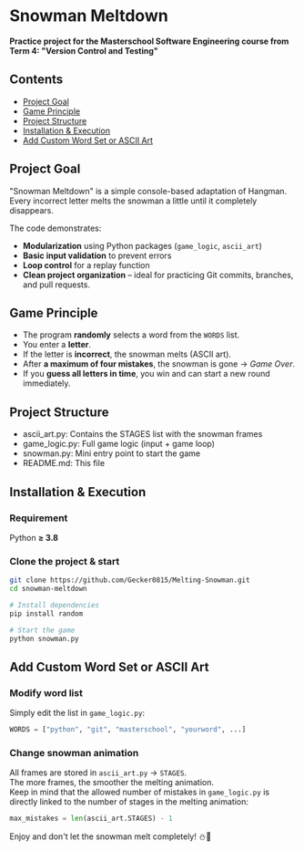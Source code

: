 # Snowman Meltdown

**Practice project for the Masterschool Software Engineering course from Term 4: "Version Control and Testing"**

## Contents
- [Project Goal](#project-goal)
- [Game Principle](#game-principle)
- [Project Structure](#project-structure)
- [Installation & Execution](#installation--execution)
- [Add Custom Word Set or ASCII Art](#add-custom-word-set-or-ascii-art)

## Project Goal
"Snowman Meltdown" is a simple console-based adaptation of Hangman.  
Every incorrect letter melts the snowman a little until it completely disappears.

The code demonstrates:
- **Modularization** using Python packages (`game_logic`, `ascii_art`)
- **Basic input validation** to prevent errors
- **Loop control** for a replay function
- **Clean project organization** – ideal for practicing Git commits, branches, and pull requests.

## Game Principle
- The program **randomly** selects a word from the `WORDS` list.
- You enter a **letter**.
- If the letter is **incorrect**, the snowman melts (ASCII art).
- After **a maximum of four mistakes**, the snowman is gone → _Game Over_.
- If you **guess all letters in time**, you win and can start a new round immediately.

## Project Structure

- ascii_art.py: Contains the STAGES list with the snowman frames
- game_logic.py: Full game logic (input + game loop)
- snowman.py: Mini entry point to start the game
- README.md: This file

## Installation & Execution

### Requirement
Python **≥ 3.8**

### Clone the project & start
```bash
git clone https://github.com/Gecker0815/Melting-Snowman.git
cd snowman-meltdown

# Install dependencies
pip install random

# Start the game
python snowman.py
```

## Add Custom Word Set or ASCII Art

### Modify word list
Simply edit the list in `game_logic.py`:
```python
WORDS = ["python", "git", "masterschool", "yourword", ...]
```
### Change snowman animation
All frames are stored in `ascii_art.py` → `STAGES`.  
The more frames, the smoother the melting animation.  
Keep in mind that the allowed number of mistakes in `game_logic.py` is directly linked to the number of stages in the melting animation:
```python
max_mistakes = len(ascii_art.STAGES) - 1
```

Enjoy and don't let the snowman melt completely! ⛄🧤